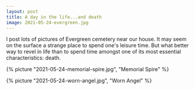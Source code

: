 ```yaml
---
layout: post
title: A day in the life...and death
image: 2021-05-24-evergreen.jpg
---
```


I post lots of pictures of Evergreen cemetery near our house. It may seem on the surface a strange place to 
spend one's leisure time. But what better way to revel in life than to spend time amongst one of its 
most essential characteristics: death.   

<!--more-->

{% picture "2021-05-24-memorial-spire.jpg", "Memorial Spire" %}

{% picture "2021-05-24-worn-angel.jpg", "Worn Angel" %}


